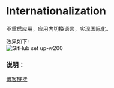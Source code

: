 # Internationalization
不重启应用，应用内切换语言，实现国际化。     

效果如下:      
![GitHub set up-w200](https://images2018.cnblogs.com/blog/857497/201711/857497-20171127170116737-2006836595.gif)

### 说明：
[博客链接](http://www.cnblogs.com/ZachRobin/p/7839011.html)

